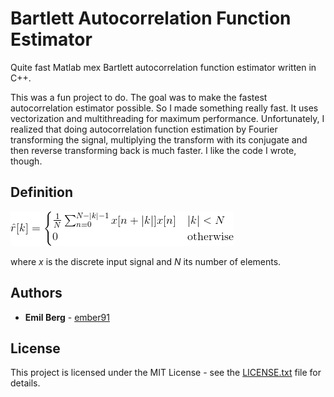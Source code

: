 # Bartlett Autocorrelation Function Estimator

Quite fast Matlab mex Bartlett autocorrelation function estimator written in C++.

This was a fun project to do. The goal was to make the fastest autocorrelation estimator possible. So I made something really fast. It uses vectorization and multithreading for maximum performance. Unfortunately, I realized that doing autocorrelation function estimation by Fourier transforming the signal, multiplying the transform with its conjugate and then reverse transforming back is much faster. I like the code I wrote, though.

## Definition

![Bartlett estimation formula](definition.png)

where *x* is the discrete input signal and *N* its number of elements.

## Authors

* **Emil Berg** - [ember91](https://github.com/ember91)

## License

This project is licensed under the MIT License - see the [LICENSE.txt](LICENSE.txt) file for details.
